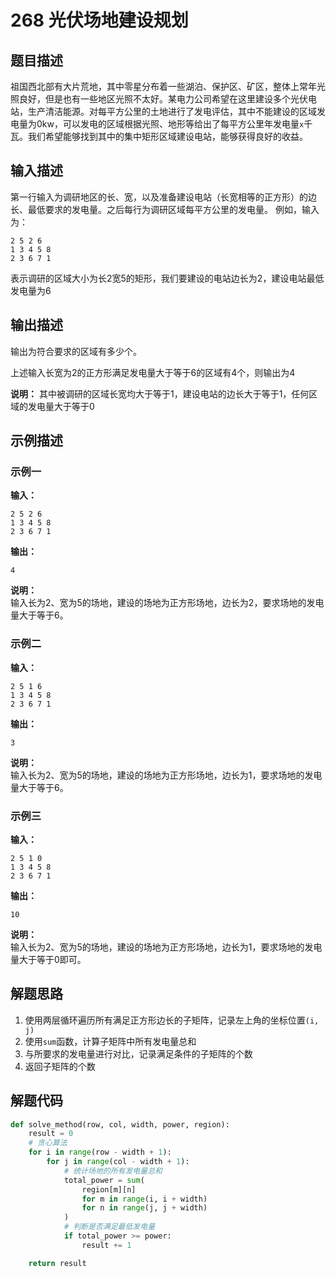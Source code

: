 # 268 光伏场地建设规划

## 题目描述

祖国西北部有大片荒地，其中零星分布着一些湖泊、保护区、矿区，整体上常年光照良好，但是也有一些地区光照不太好。某电力公司希望在这里建设多个光伏电站，生产清洁能源。对每平方公里的土地进行了发电评估，其中不能建设的区域发电量为0kw，可以发电的区域根据光照、地形等给出了每平方公里年发电量`x`千瓦。我们希望能够找到其中的集中矩形区域建设电站，能够获得良好的收益。

## 输入描述

第一行输入为调研地区的长、宽，以及准备建设电站（长宽相等的正方形）的边长、最低要求的发电量。之后每行为调研区域每平方公里的发电量。
例如，输入为：
```
2 5 2 6
1 3 4 5 8
2 3 6 7 1
```
表示调研的区域大小为长2宽5的矩形，我们要建设的电站边长为2，建设电站最低发电量为6

## 输出描述

输出为符合要求的区域有多少个。

上述输入长宽为2的正方形满足发电量大于等于6的区域有4个，则输出为4

**说明：** 其中被调研的区域长宽均大于等于1，建设电站的边长大于等于1，任何区域的发电量大于等于0

## 示例描述

### 示例一

**输入：**
```
2 5 2 6
1 3 4 5 8
2 3 6 7 1
```

**输出：**
```
4
```

**说明：**  
输入长为2、宽为5的场地，建设的场地为正方形场地，边长为2，要求场地的发电量大于等于6。

### 示例二


**输入：**
```
2 5 1 6
1 3 4 5 8
2 3 6 7 1
```

**输出：**
```
3
```

**说明：**  
输入长为2、宽为5的场地，建设的场地为正方形场地，边长为1，要求场地的发电量大于等于6。

### 示例三


**输入：**
```
2 5 1 0
1 3 4 5 8
2 3 6 7 1
```

**输出：**
```
10
```

**说明：**  
输入长为2、宽为5的场地，建设的场地为正方形场地，边长为1，要求场地的发电量大于等于0即可。

## 解题思路

1. 使用两层循环遍历所有满足正方形边长的子矩阵，记录左上角的坐标位置`(i, j)`
2. 使用`sum`函数，计算子矩阵中所有发电量总和
3. 与所要求的发电量进行对比，记录满足条件的子矩阵的个数
4. 返回子矩阵的个数

## 解题代码

```python
def solve_method(row, col, width, power, region):
    result = 0
    # 贪心算法
    for i in range(row - width + 1):
        for j in range(col - width + 1):
            # 统计场地的所有发电量总和
            total_power = sum(
                region[m][n]
                for m in range(i, i + width)
                for n in range(j, j + width)
            )
            # 判断是否满足最低发电量
            if total_power >= power:
                result += 1

    return result
```